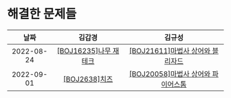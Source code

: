# 해결한 문제들
| 날짜 | 김갑경 | 김규성 | 
|:---------------:|:---------------:|:---------------:|
| 2022-08-24 | [[BOJ16235]나무 재테크](https://www.acmicpc.net/problem/16235) | [[BOJ21611]마법사 상어와 블리자드](https://www.acmicpc.net/problem/21611) |
| 2022-09-01 | [[BOJ2638]치즈](https://www.acmicpc.net/problem/2638) | [[BOJ20058]마법사 상어와 파이어스톰](https://www.acmicpc.net/problem/20058) |
